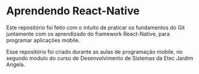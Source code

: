 # Aprendendo React-Native

Este repositório foi feito com o intuito de praticar os fundamentos do Git juntamente com os aprendizado do framework React-Native, para programar aplicações mobile.

Esse repositório foi criado durante as aulas de programação mobile, no segundo modulo do curso de Desenvolvimento de Sistemas da Etec Jardim Angela.
